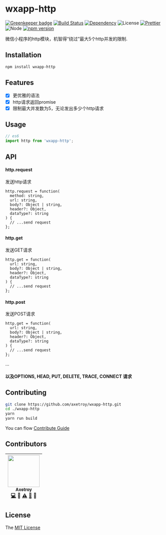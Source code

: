 # wxapp-http

[![Greenkeeper badge](https://badges.greenkeeper.io/axetroy/wxapp-http.svg)](https://greenkeeper.io/)
[![Build Status](https://travis-ci.org/axetroy/wxapp-http.svg?branch=master)](https://travis-ci.org/axetroy/wxapp-http)
[![Dependency](https://david-dm.org/axetroy/wxapp-http.svg)](https://david-dm.org/axetroy/wxapp-http)
![License](https://img.shields.io/badge/license-MIT-green.svg)
[![Prettier](https://img.shields.io/badge/Code%20Style-Prettier-green.svg)](https://github.com/prettier/prettier)
![Node](https://img.shields.io/badge/node-%3E=6.0-blue.svg?style=flat-square)
[![npm version](https://badge.fury.io/js/@axetroy/wxapp-http.svg)](https://badge.fury.io/js/wxapp-http)

微信小程序的http模块，机智得“绕过”最大5个http并发的限制.

## Installation
```bash
npm install wxapp-http
```

## Features

- [x] 更优雅的语法
- [x] http请求返回promise
- [x] 限制最大并发数为5，无论发出多少个http请求

## Usage

```javascript
// es6
import http from 'wxapp-http';
```

## API

#### http.request

发送http请求

```flow js
http.request = function(
  method: string,
  url: string,
  body?: Object | string,
  header?: Object,
  dataType?: string
) {
  // ...send request
};
```

#### http.get

发送GET请求

```flow js
http.get = function(
  url: string,
  body?: Object | string,
  header?: Object,
  dataType?: string
) {
  // ...send request
};
```

#### http.post

发送POST请求

```flow js
http.get = function(
  url: string,
  body?: Object | string,
  header?: Object,
  dataType?: string
) {
  // ...send request
};
```

...

#### 以及OPTIONS, HEAD, PUT, DELETE, TRACE, CONNECT 请求

## Contributing

```bash
git clone https://github.com/axetroy/wxapp-http.git
cd ./wxapp-http
yarn
yarn run build
```

You can flow [Contribute Guide](https://github.com/axetroy/wxapp-http/blob/master/contributing.md)

## Contributors

<!-- ALL-CONTRIBUTORS-LIST:START - Do not remove or modify this section -->
| [<img src="https://avatars1.githubusercontent.com/u/9758711?v=3" width="100px;"/><br /><sub>Axetroy</sub>](http://axetroy.github.io)<br />[💻](https://github.com/gpmer/gpm.js/commits?author=axetroy) 🔌 [⚠️](https://github.com/gpmer/gpm.js/commits?author=axetroy) [🐛](https://github.com/gpmer/gpm.js/issues?q=author%3Aaxetroy) 🎨 |
| :---: |
<!-- ALL-CONTRIBUTORS-LIST:END -->

## License

The [MIT License](https://github.com/axetroy/wxapp-http/blob/master/LICENSE)